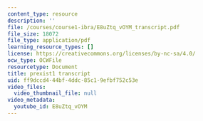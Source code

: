 ```yaml
---
content_type: resource
description: ''
file: /courses/course1-ibra/E8uZtq_vOYM_transcript.pdf
file_size: 18072
file_type: application/pdf
learning_resource_types: []
license: https://creativecommons.org/licenses/by-nc-sa/4.0/
ocw_type: OCWFile
resourcetype: Document
title: prexist1 transcript
uid: ff9dccd4-44bf-4ddc-85c1-9efbf752c53e
video_files:
  video_thumbnail_file: null
video_metadata:
  youtube_id: E8uZtq_vOYM
---
```

